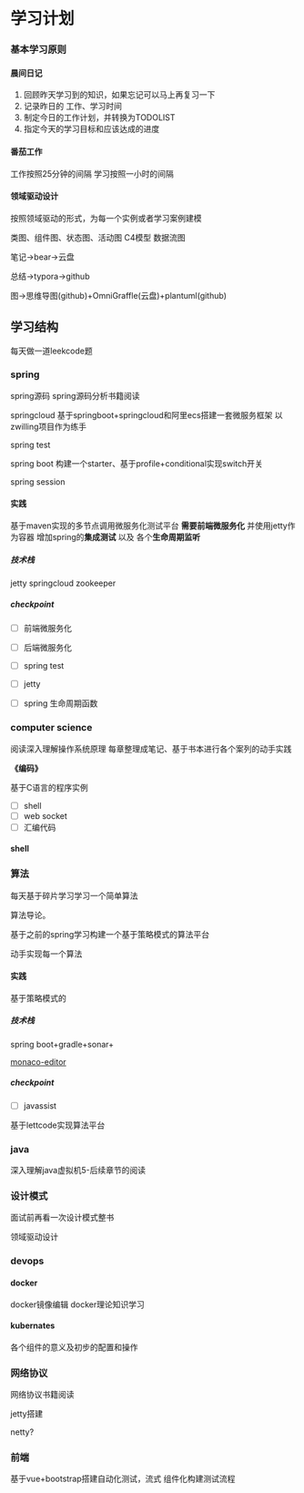 # 学习计划
### 基本学习原则

####  晨间日记

1. 回顾昨天学习到的知识，如果忘记可以马上再复习一下
2. 记录昨日的 工作、学习时间
3. 制定今日的工作计划，并转换为TODOLIST
4. 指定今天的学习目标和应该达成的进度

#### 番茄工作

工作按照25分钟的间隔  学习按照一小时的间隔

#### 领域驱动设计

按照领域驱动的形式，为每一个实例或者学习案例建模

类图、组件图、状态图、活动图 C4模型 数据流图

笔记->bear->云盘

总结->typora->github

图->思维导图(github)+OmniGraffle(云盘)+plantuml(github)

## 学习结构

每天做一道leekcode题

### spring

spring源码 spring源码分析书籍阅读

springcloud 基于springboot+springcloud和阿里ecs搭建一套微服务框架 以zwilling项目作为练手

spring test

spring boot 构建一个starter、基于profile+conditional实现switch开关

spring session

#### 实践

基于maven实现的多节点调用微服务化测试平台 **需要前端微服务化** 并使用jetty作为容器 增加spring的**集成测试** 以及 各个**生命周期监听**

##### 技术栈

jetty springcloud zookeeper

##### checkpoint

- [ ] 前端微服务化 

- [ ] 后端微服务化

- [ ] spring test

- [ ] jetty

- [ ] spring 生命周期函数

### computer science

阅读深入理解操作系统原理 每章整理成笔记、基于书本进行各个案列的动手实践

**《编码》**

基于C语言的程序实例

- [ ] shell
- [ ] web socket
- [ ] 汇编代码

#### shell

### 算法

每天基于碎片学习学习一个简单算法

算法导论。

基于之前的spring学习构建一个基于策略模式的算法平台

动手实现每一个算法

#### 实践

基于策略模式的

##### 技术栈

spring boot+gradle+sonar+

[ monaco-editor](https://github.com/microsoft/monaco-editor)

##### checkpoint

- [ ] javassist

基于lettcode实现算法平台

### java

深入理解java虚拟机5-后续章节的阅读

### 设计模式

面试前再看一次设计模式整书

领域驱动设计

### devops

#### docker

docker镜像编辑 docker理论知识学习

#### kubernates

各个组件的意义及初步的配置和操作

### <a id="agreement">网络协议</a>

网络协议书籍阅读

jetty搭建

netty?

###  前端

基于vue+bootstrap搭建自动化测试，流式 组件化构建测试流程

